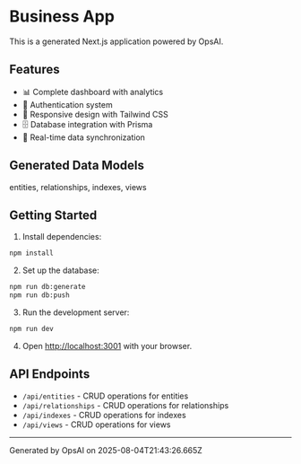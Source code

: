 # Business App

This is a generated Next.js application powered by OpsAI.

## Features

- 📊 Complete dashboard with analytics
- 🔐 Authentication system
- 📱 Responsive design with Tailwind CSS
- 🗄️ Database integration with Prisma
- 🔄 Real-time data synchronization

## Generated Data Models

entities, relationships, indexes, views

## Getting Started

1. Install dependencies:
```bash
npm install
```

2. Set up the database:
```bash
npm run db:generate
npm run db:push
```

3. Run the development server:
```bash
npm run dev
```

4. Open [http://localhost:3001](http://localhost:3001) with your browser.

## API Endpoints

- `/api/entities` - CRUD operations for entities
- `/api/relationships` - CRUD operations for relationships
- `/api/indexes` - CRUD operations for indexes
- `/api/views` - CRUD operations for views

---

Generated by OpsAI on 2025-08-04T21:43:26.665Z
